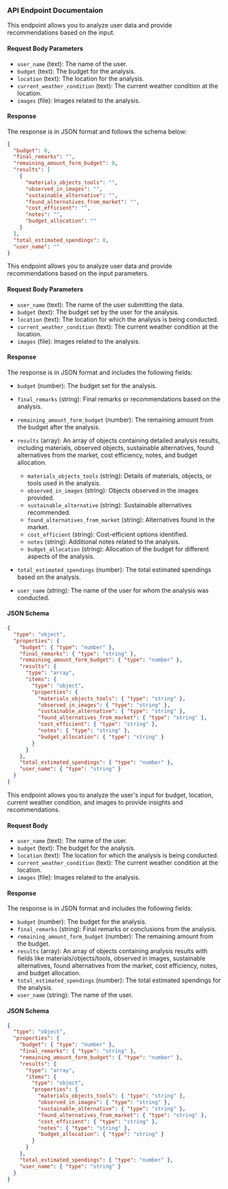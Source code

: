 ### API Endpoint Documentaion

This endpoint allows you to analyze user data and provide recommendations based on the input.

#### Request Body Parameters

- `user_name` (text): The name of the user.
- `budget` (text): The budget for the analysis.
- `location` (text): The location for the analysis.
- `current_weather_condition` (text): The current weather condition at the location.
- `images` (file): Images related to the analysis.

#### Response

The response is in JSON format and follows the schema below:

```json
{
  "budget": 0,
  "final_remarks": "",
  "remaining_amount_form_budget": 0,
  "results": [
    {
      "materials_objects_tools": "",
      "observed_in_images": "",
      "sustainable_alternative": "",
      "found_alternatives_from_market": "",
      "cost_efficient": "",
      "notes": "",
      "budget_allocation": ""
    }
  ],
  "total_estimated_spendings": 0,
  "user_name": ""
}

```

This endpoint allows you to analyze user data and provide recommendations based on the input parameters.

#### Request Body Parameters

- `user_name` (text): The name of the user submitting the data.
- `budget` (text): The budget set by the user for the analysis.
- `location` (text): The location for which the analysis is being conducted.
- `current_weather_condition` (text): The current weather condition at the location.
- `images` (file): Images related to the analysis.

#### Response

The response is in JSON format and includes the following fields:

- `budget` (number): The budget set for the analysis.
- `final_remarks` (string): Final remarks or recommendations based on the analysis.
- `remaining_amount_form_budget` (number): The remaining amount from the budget after the analysis.
- `results` (array): An array of objects containing detailed analysis results, including materials, observed objects, sustainable alternatives, found alternatives from the market, cost efficiency, notes, and budget allocation.

  - `materials_objects_tools` (string): Details of materials, objects, or tools used in the analysis.
  - `observed_in_images` (string): Objects observed in the images provided.
  - `sustainable_alternative` (string): Sustainable alternatives recommended.
  - `found_alternatives_from_market` (string): Alternatives found in the market.
  - `cost_efficient` (string): Cost-efficient options identified.
  - `notes` (string): Additional notes related to the analysis.
  - `budget_allocation` (string): Allocation of the budget for different aspects of the analysis.
- `total_estimated_spendings` (number): The total estimated spendings based on the analysis.
- `user_name` (string): The name of the user for whom the analysis was conducted.

#### JSON Schema

```json
{
  "type": "object",
  "properties": {
    "budget": { "type": "number" },
    "final_remarks": { "type": "string" },
    "remaining_amount_form_budget": { "type": "number" },
    "results": {
      "type": "array",
      "items": {
        "type": "object",
        "properties": {
          "materials_objects_tools": { "type": "string" },
          "observed_in_images": { "type": "string" },
          "sustainable_alternative": { "type": "string" },
          "found_alternatives_from_market": { "type": "string" },
          "cost_efficient": { "type": "string" },
          "notes": { "type": "string" },
          "budget_allocation": { "type": "string" }
        }
      }
    },
    "total_estimated_spendings": { "type": "number" },
    "user_name": { "type": "string" }
  }
}

```

This endpoint allows you to analyze the user's input for budget, location, current weather condition, and images to provide insights and recommendations.

#### Request Body

- `user_name` (text): The name of the user.
- `budget` (text): The budget for the analysis.
- `location` (text): The location for which the analysis is being conducted.
- `current_weather_condition` (text): The current weather condition at the location.
- `images` (file): Images related to the analysis.

#### Response

The response is in JSON format and includes the following fields:

- `budget` (number): The budget for the analysis.
- `final_remarks` (string): Final remarks or conclusions from the analysis.
- `remaining_amount_form_budget` (number): The remaining amount from the budget.
- `results` (array): An array of objects containing analysis results with fields like materials/objects/tools, observed in images, sustainable alternatives, found alternatives from the market, cost efficiency, notes, and budget allocation.
- `total_estimated_spendings` (number): The total estimated spendings for the analysis.
- `user_name` (string): The name of the user.

#### JSON Schema

```json
{
  "type": "object",
  "properties": {
    "budget": { "type": "number" },
    "final_remarks": { "type": "string" },
    "remaining_amount_form_budget": { "type": "number" },
    "results": {
      "type": "array",
      "items": {
        "type": "object",
        "properties": {
          "materials_objects_tools": { "type": "string" },
          "observed_in_images": { "type": "string" },
          "sustainable_alternative": { "type": "string" },
          "found_alternatives_from_market": { "type": "string" },
          "cost_efficient": { "type": "string" },
          "notes": { "type": "string" },
          "budget_allocation": { "type": "string" }
        }
      }
    },
    "total_estimated_spendings": { "type": "number" },
    "user_name": { "type": "string" }
  }
}

```
